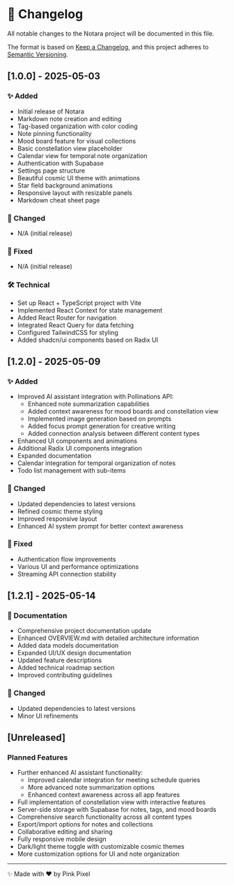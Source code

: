 # 📝 Changelog

All notable changes to the Notara project will be documented in this file.

The format is based on [Keep a Changelog](https://keepachangelog.com/en/1.0.0/),
and this project adheres to [Semantic Versioning](https://semver.org/spec/v2.0.0.html).

## [1.0.0] - 2025-05-03

### ✨ Added

- Initial release of Notara
- Markdown note creation and editing
- Tag-based organization with color coding
- Note pinning functionality
- Mood board feature for visual collections
- Basic constellation view placeholder
- Calendar view for temporal note organization
- Authentication with Supabase
- Settings page structure
- Beautiful cosmic UI theme with animations
- Star field background animations
- Responsive layout with resizable panels
- Markdown cheat sheet page

### 🔄 Changed

- N/A (initial release)

### 🐛 Fixed

- N/A (initial release)

### 🛠️ Technical

- Set up React + TypeScript project with Vite
- Implemented React Context for state management
- Added React Router for navigation
- Integrated React Query for data fetching
- Configured TailwindCSS for styling
- Added shadcn/ui components based on Radix UI

## [1.2.0] - 2025-05-09

### ✨ Added

- Improved AI assistant integration with Pollinations API:
  - Enhanced note summarization capabilities
  - Added context awareness for mood boards and constellation view
  - Implemented image generation based on prompts
  - Added focus prompt generation for creative writing
  - Added connection analysis between different content types
- Enhanced UI components and animations
- Additional Radix UI components integration
- Expanded documentation
- Calendar integration for temporal organization of notes
- Todo list management with sub-items

### 🔄 Changed

- Updated dependencies to latest versions
- Refined cosmic theme styling
- Improved responsive layout
- Enhanced AI system prompt for better context awareness

### 🐛 Fixed

- Authentication flow improvements
- Various UI and performance optimizations
- Streaming API connection stability

## [1.2.1] - 2025-05-14

### 📝 Documentation

- Comprehensive project documentation update
- Enhanced OVERVIEW.md with detailed architecture information
- Added data models documentation
- Expanded UI/UX design documentation
- Updated feature descriptions
- Added technical roadmap section
- Improved contributing guidelines

### 🔄 Changed

- Updated dependencies to latest versions
- Minor UI refinements

## [Unreleased]

### Planned Features

- Further enhanced AI assistant functionality:
  - Improved calendar integration for meeting schedule queries
  - More advanced note summarization options
  - Enhanced context awareness across all app features
- Full implementation of constellation view with interactive features
- Server-side storage with Supabase for notes, tags, and mood boards
- Comprehensive search functionality across all content types
- Export/import options for notes and collections
- Collaborative editing and sharing
- Fully responsive mobile design
- Dark/light theme toggle with customizable cosmic themes
- More customization options for UI and note organization

---

✨ Made with ❤️ by Pink Pixel